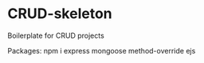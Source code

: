 # CRUD-skeleton
Boilerplate for CRUD projects

Packages: npm i express mongoose method-override ejs
